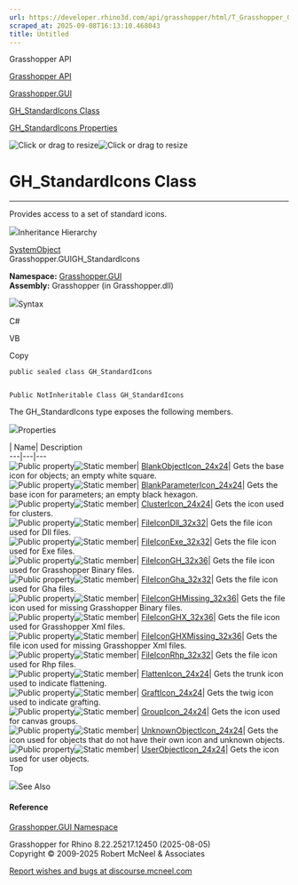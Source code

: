 ```yaml
---
url: https://developer.rhino3d.com/api/grasshopper/html/T_Grasshopper_GUI_GH_StandardIcons.htm
scraped_at: 2025-09-08T16:13:10.468043
title: Untitled
---
```


Grasshopper API

[Grasshopper API](../html/723c01da-9986-4db2-8f53-6f3a7494df75.htm
"Grasshopper API")

[Grasshopper.GUI](../html/N_Grasshopper_GUI.htm "Grasshopper.GUI")

[GH_StandardIcons Class](../html/T_Grasshopper_GUI_GH_StandardIcons.htm
"GH_StandardIcons Class")

[GH_StandardIcons
Properties](../html/Properties_T_Grasshopper_GUI_GH_StandardIcons.htm
"GH_StandardIcons Properties")

![Click or drag to resize](../icons/TocOpen.gif)![Click or drag to
resize](../icons/TocClose.gif)

# GH_StandardIcons Class  
  
---  
  
Provides access to a set of standard icons.

![](../icons/SectionExpanded.png)Inheritance Hierarchy

[SystemObject](https://docs.microsoft.com/dotnet/api/system.object)  
Grasshopper.GUIGH_StandardIcons  

**Namespace:** [Grasshopper.GUI](N_Grasshopper_GUI.htm)  
**Assembly:** Grasshopper (in Grasshopper.dll)

![](../icons/SectionExpanded.png)Syntax

C#

VB

Copy

    
    
    public sealed class GH_StandardIcons
    
    
    Public NotInheritable Class GH_StandardIcons

The GH_StandardIcons type exposes the following members.

![](../icons/SectionExpanded.png)Properties

| Name| Description  
---|---|---  
![Public property](../icons/pubproperty.gif)![Static
member](../icons/static.gif)|
[BlankObjectIcon_24x24](P_Grasshopper_GUI_GH_StandardIcons_BlankObjectIcon_24x24.htm)|
Gets the base icon for objects; an empty white square.  
![Public property](../icons/pubproperty.gif)![Static
member](../icons/static.gif)|
[BlankParameterIcon_24x24](P_Grasshopper_GUI_GH_StandardIcons_BlankParameterIcon_24x24.htm)|
Gets the base icon for parameters; an empty black hexagon.  
![Public property](../icons/pubproperty.gif)![Static
member](../icons/static.gif)|
[ClusterIcon_24x24](P_Grasshopper_GUI_GH_StandardIcons_ClusterIcon_24x24.htm)|
Gets the icon used for clusters.  
![Public property](../icons/pubproperty.gif)![Static
member](../icons/static.gif)|
[FileIconDll_32x32](P_Grasshopper_GUI_GH_StandardIcons_FileIconDll_32x32.htm)|
Gets the file icon used for Dll files.  
![Public property](../icons/pubproperty.gif)![Static
member](../icons/static.gif)|
[FileIconExe_32x32](P_Grasshopper_GUI_GH_StandardIcons_FileIconExe_32x32.htm)|
Gets the file icon used for Exe files.  
![Public property](../icons/pubproperty.gif)![Static
member](../icons/static.gif)|
[FileIconGH_32x36](P_Grasshopper_GUI_GH_StandardIcons_FileIconGH_32x36.htm)|
Gets the file icon used for Grasshopper Binary files.  
![Public property](../icons/pubproperty.gif)![Static
member](../icons/static.gif)|
[FileIconGha_32x32](P_Grasshopper_GUI_GH_StandardIcons_FileIconGha_32x32.htm)|
Gets the file icon used for Gha files.  
![Public property](../icons/pubproperty.gif)![Static
member](../icons/static.gif)|
[FileIconGHMissing_32x36](P_Grasshopper_GUI_GH_StandardIcons_FileIconGHMissing_32x36.htm)|
Gets the file icon used for missing Grasshopper Binary files.  
![Public property](../icons/pubproperty.gif)![Static
member](../icons/static.gif)|
[FileIconGHX_32x36](P_Grasshopper_GUI_GH_StandardIcons_FileIconGHX_32x36.htm)|
Gets the file icon used for Grasshopper Xml files.  
![Public property](../icons/pubproperty.gif)![Static
member](../icons/static.gif)|
[FileIconGHXMissing_32x36](P_Grasshopper_GUI_GH_StandardIcons_FileIconGHXMissing_32x36.htm)|
Gets the file icon used for missing Grasshopper Xml files.  
![Public property](../icons/pubproperty.gif)![Static
member](../icons/static.gif)|
[FileIconRhp_32x32](P_Grasshopper_GUI_GH_StandardIcons_FileIconRhp_32x32.htm)|
Gets the file icon used for Rhp files.  
![Public property](../icons/pubproperty.gif)![Static
member](../icons/static.gif)|
[FlattenIcon_24x24](P_Grasshopper_GUI_GH_StandardIcons_FlattenIcon_24x24.htm)|
Gets the trunk icon used to indicate flattening.  
![Public property](../icons/pubproperty.gif)![Static
member](../icons/static.gif)|
[GraftIcon_24x24](P_Grasshopper_GUI_GH_StandardIcons_GraftIcon_24x24.htm)|
Gets the twig icon used to indicate grafting.  
![Public property](../icons/pubproperty.gif)![Static
member](../icons/static.gif)|
[GroupIcon_24x24](P_Grasshopper_GUI_GH_StandardIcons_GroupIcon_24x24.htm)|
Gets the icon used for canvas groups.  
![Public property](../icons/pubproperty.gif)![Static
member](../icons/static.gif)|
[UnknownObjectIcon_24x24](P_Grasshopper_GUI_GH_StandardIcons_UnknownObjectIcon_24x24.htm)|
Gets the icon used for objects that do not have their own icon and unknown
objects.  
![Public property](../icons/pubproperty.gif)![Static
member](../icons/static.gif)|
[UserObjectIcon_24x24](P_Grasshopper_GUI_GH_StandardIcons_UserObjectIcon_24x24.htm)|
Gets the icon used for user objects.  
Top

![](../icons/SectionExpanded.png)See Also

#### Reference

[Grasshopper.GUI Namespace](N_Grasshopper_GUI.htm)

Grasshopper for Rhino 8.22.25217.12450 (2025-08-05)  
Copyright © 2009-2025 Robert McNeel & Associates

[Report wishes and bugs at
discourse.mcneel.com](https://discourse.mcneel.com/c/grasshopper)

